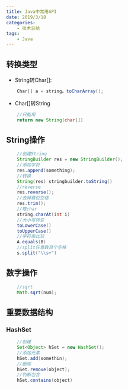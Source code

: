```yaml
---
title: Java中常用API
date: 2019/3/18
categories:
    - 技术总结
tags:
    - Java
---
```

## 转换类型
* String转Char[]:

```java
    Char[] a = string。toCharArray();
```

* Char[]转String

```java
    //只能用
    return new String(char[])
```

## String操作

```java
    //创建String
    StringBuilder res = new StringBuilder();
    //添加字符
    res.append(something);
    //转换
    String(res) stringbuilder.toString()
    //reverse
    res.reverse();
    //去掉首位空格
    res.trim();
    //取char
    string.charAt(int i)
    //大小写转变
    toLowerCase()
    toUpperCase()
    //字符串比较
    A.equals(B)
    //split任意数目个空格
    s.split("\\s+")
```

## 数字操作

```java
    //sqrt
    Math.sqrt(num);
```

## 重要数据结构

### HashSet

```java
    //创建
    Set<Object> hSet = new HashSet();
    //添加元素
    hSet.add(somethin);
    //删除
    hSet.remove(object);
    //判断包含
    hSet.contains(object)
```
